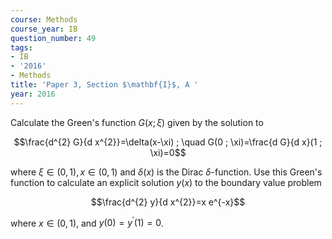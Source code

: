 ```yaml
---
course: Methods
course_year: IB
question_number: 49
tags:
- IB
- '2016'
- Methods
title: 'Paper 3, Section $\mathbf{I}$, A '
year: 2016
---
```




Calculate the Green's function $G(x ; \xi)$ given by the solution to

$$\frac{d^{2} G}{d x^{2}}=\delta(x-\xi) ; \quad G(0 ; \xi)=\frac{d G}{d x}(1 ; \xi)=0$$

where $\xi \in(0,1), x \in(0,1)$ and $\delta(x)$ is the Dirac $\delta$-function. Use this Green's function to calculate an explicit solution $y(x)$ to the boundary value problem

$$\frac{d^{2} y}{d x^{2}}=x e^{-x}$$

where $x \in(0,1)$, and $y(0)=y^{\prime}(1)=0$.